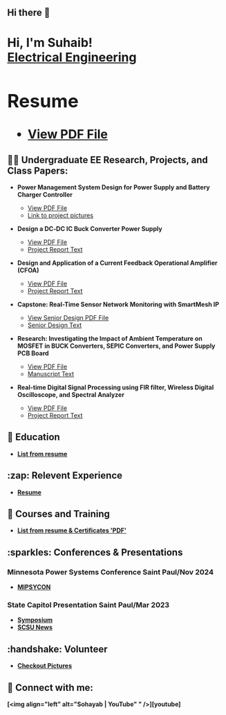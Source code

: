 ## Hi there 👋


<h1>Hi, I'm Suhaib! <br/><a href="https://www.linkedin.com/in/suhaib-abugdera/">Electrical Engineering</a> <a Desinger</a>
<h2> Resume</h2>

- [View PDF File](https://github.com/Sohayab/Resume-Info-Docs/blob/main/Resume_Suhaib.pdf)

  
<h2>👨‍💻 Undergraduate EE Research, Projects, and Class Papers:</h2>

- <b>Power Management System Design for Power Supply and Battery Charger Controller</b>
  - [View PDF File](https://github.com/Sohayab/Resume-Info-Docs/blob/main/Power%20Management%20System%20Design%20for%20Power%20Supply%20and%20Battery%20Charger%20Controller.pdf)
  - [Link to project pictures](https://github.com/Sohayab/Resume-Info-Docs/wiki/Power-Management-System-Design-for-Power-Supply-and-Battery-Charger-Controller)
      
- <b>Design a DC‐DC IC Buck Converter Power Supply</b>
  - [View PDF File](https://github.com/Sohayab/Resume-Info-Docs/blob/main/Design%20a%20DC-DC%20IC%20Buck%20Converter%20Power%20Supply%20from%20an%20input%20transformer%2012048%20VRMS.pdf)
  - [Project Report Text](https://github.com/Sohayab/Resume-Info-Docs/wiki/Design-a-DC%E2%80%90DC-IC-Buck-Converter-Power-Supply)
 
- <b>Design and Application of a Current Feedback Operational Amplifier (CFOA)</b>
  - [View PDF File](https://github.com/Sohayab/Resume-Info-Docs/blob/main/Design%20and%20Application%20of%20a%20Current%20Feedback%20Operational%20Amplifier%20(CFOA).pdf)
  - [Project Report Text](https://github.com/Sohayab/Resume-Info-Docs/wiki/Design-and-Application-of-a-Current-Feedback-Operational-Amplifier-(CFOA))
    
- <b>Capstone: Real-Time Sensor Network Monitoring with SmartMesh IP</b>
  - [View Senior Design PDF File](https://github.com/Sohayab/Resume-Info-Docs/blob/main/Real-Time%20Sensor%20Network%20Monitoring%20with%20Final%20Report.pdf)
  - [Senior Design Text](https://github.com/Sohayab/Resume-Info-Docs/wiki/Real%E2%80%90Time-Sensor-Network-Monitoring-with-SmartMesh-IP)
  
- <b>Research: Investigating the Impact of Ambient Temperature on MOSFET in BUCK Converters, SEPIC Converters, and Power Supply PCB Board </b>
  - [View PDF File](https://github.com/Sohayab/Resume-Info-Docs/blob/main/Investigating%20the%20Impact%20of%20Ambient%20Temperature%20on%20MOSFET%20in%20BUCK%20Converters%2C%20SEPIC%20Converters%2C%20and%20Power%20Supply%20PCB%20Board%20_TRANS-JOUR_Draft.pdf)
  - [Manuscript Text](https://github.com/Sohayab/Resume-Info-Docs/wiki/Investigating-the-Impact-of-Ambient-Temperature-on-MOSFET-in-BUCK-Converters,-SEPIC-Converters,-and-Power-Supply-PCB-Board-(Unpublished))
  
- <b>Real-time Digital Signal Processing using FIR filter, Wireless Digital Oscilloscope, and Spectral Analyzer</b>
  - [View PDF File](https://github.com/Sohayab/Resume-Info-Docs/blob/main/Real-time%20Digital%20Signal%20Processing%20using%20FIR%20filter%2C%20Wireless%20Digital%20Oscilloscope%2C%20and%20Spectral%20Analyzer.pdf)
  - [Project Report Text](https://github.com/Sohayab/Resume-Info-Docs/wiki/Real%E2%80%90time-Digital-Signal-Processing-using-FIR-filter,-Wireless-Digital-Oscilloscope,-and-Spectral-Analyzer) <b>

    
<h2>🏫 Education</h2>

- [List from resume](https://github.com/Sohayab/Resume-Info-Docs/wiki/Education)
  
<h2>:zap: Relevent Experience</h2>

- [Resume](https://github.com/Sohayab/Resume-Info-Docs/wiki/Experiences)

<h2>📔 Courses and Training</h2>

- [List from resume & Certificates 'PDF'](https://github.com/Sohayab/Resume-Info-Docs/wiki/Courses-and-Training)

<h2>:sparkles: Conferences & Presentations</h2>
<h3>Minnesota Power Systems Conference Saint Paul/Nov 2024</h3>

- [MIPSYCON](https://ccaps.umn.edu/minnesota-power-systems-conference)
<h3>State Capitol Presentation Saint Paul/Mar 2023</h3>

- [Symposium](https://symposium.foragerone.com/2023-posters-at-st-paul/presentations/50728)
- [SCSU News](https://today.stcloudstate.edu/2023/05/01/wireless-sensor-network-project-has-history-of-success-at-scsu/)
  
<h2>:handshake: Volunteer</h2>

- [Checkout Pictures](https://github.com/Sohayab/Resume-Info-Docs/wiki/Volunteer)

<h2> 🤳 Connect with me:</h2>

[<img align="left" alt="Sohayab | YouTube" " />][youtube]


[linkedin]: https://www.linkedin.com/in/suhaib-abugdera/

<!--
**Sohayab/Resume-Info-Docs** is a ✨ _special_ ✨ repository because its `README.md` (this file) appears on your GitHub profile.

Here are some ideas to get you started:

- 🔭 I’m currently working on ...
- 🌱 I’m currently learning ...
- 👯 I’m looking to collaborate on ...
- 🤔 I’m looking for help with ...
- 💬 Ask me about ...
- 📫 How to reach me: ...
- 😄 Pronouns: ...
- ⚡ Fun fact: ...
-->

